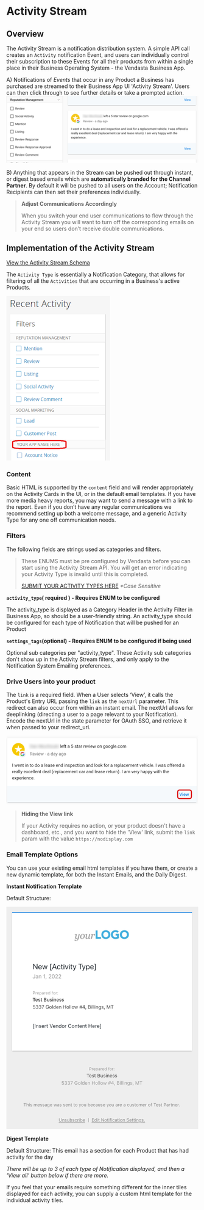 # Activity Stream

## Overview
The Activity Stream is a notification distribution system. A simple API call creates an `Activity` notification Event, and users can individually control their subscription to these Events for all their products from within a single place in their Business Operating System - the Vendasta Business App.

A) Notifications of _Events_ that occur in any Product a Business has purchased are streamed to their Business App UI 'Activity Stream'. Users can then click through to see further details or take a prompted action.
![highlights](../../assets/images/guides/activitystream/activitystream_activity.png)

B) Anything that appears in the Stream can be pushed out through instant, or digest based emails which are **automatically branded for the Channel Partner**. By default it will be pushed to all users on the Account; Notification Recipients can then set their preferences individually.

<!-- theme: warning -->
>**Adjust Communications Accordingly**
>
>When you switch your end user communications to flow through the Activity Stream you will want to turn off the corresponding emails on your end so users don’t receive double communications.

## Implementation of the Activity Stream

[View the Activity Stream Schema](https://developers.vendasta.com/vendor/c2NoOjE2NTY5NDA3-activity)

The `Activity Type` is essentially a Notification Category, that allows for filtering of all the `Activities` that are occurring in a Business's active Products.

![new](../../assets/images/guides/activitystream/activitystream_activitytype.png)

### Content

Basic HTML is supported by the `content` field and will render appropriately on the Activity Cards in the UI, or in the default email templates. If you have more media heavy reports, you may want to send a message with a link to the report. Even if you don’t have any regular communications we recommend setting up both a welcome message, and a generic Activity Type for any one off communication needs.

### Filters

The following fields are strings used as categories and filters. 

<!-- theme: warning -->
>These ENUMS must be pre configured by Vendasta before you can start using the Activity Stream API. You will get an error indicating your Activity Type is invalid until this is completed. 
>
>[SUBMIT YOUR ACTIVITY TYPES HERE](https://docs.google.com/forms/d/e/1FAIpQLSciEKVtCsTEYzJMeLO3sSjTvdQX8L-XLr9xgjgn3tuldZdfZg/viewform?usp=sf_link) _*Case Sensitive_

**`activity_type`( required ) - Requires ENUM to be configured**

The activity_type is displayed as a Category Header in the Activity Filter in Business App, so should be a user-friendly string. An activity_type should be configured for each type of Notification that will be pushed for an Product

**`settings_tags`(optional) - Requires ENUM to be configured if being used**

Optional sub categories per "activity_type". These Activity sub categories don't show up in the Activity Stream filters, and only apply to the Notification System Emailing preferences.

### Drive Users into your product

The `link` is a required field. When a User selects ‘View’, it calls the Product's Entry URL passing the `link` as the `nextUrl` parameter. This redirect can also occur from within an instant email. The nextUrl allows for deeplinking (directing a user to a page relevant to your Notification). Encode the nextUrl in the state parameter for OAuth SSO, and retrieve it when passed to your redirect_uri.

![Deep Linking](../../assets/images/guides/activitystream/activity_deeplink.png)

<!-- theme: info -->
> **Hiding the View link** 
>
>If your Activity requires no action, or your product doesn't have a dashboard, etc., and you want to hide the 'View' link, submit the `link` param with the value `https://nodisplay.com`

### Email Template Options

You can use your existing email html templates if you have them, or create a new dynamic template, for both the Instant Emails, and the Daily Digest.

**Instant Notification Template**

Default Structure:

![Example Instant Notification Email](../../assets/images/guides/activitystream/InstantActivity_Template.png)

**Digest Template**

Default Structure: This email has a section for each Product that has had activity for the day


*There will be up to 3 of each type of Notification displayed, and then a ‘View all’ button below if there are more.*

If you feel that your emails require something different for the inner tiles displayed for each activity, you can supply a custom html template for the individual activity tiles.